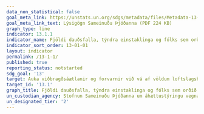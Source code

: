 ```yaml
---
data_non_statistical: false
goal_meta_link: https://unstats.un.org/sdgs/metadata/files/Metadata-13-01-01.pdf
goal_meta_link_text: Lýsigögn Sameinuðu Þjóðanna (PDF 224 KB)
graph_type: line
indicator: 13.1.1
indicator_name: Fjöldi dauðsfalla, týndra einstaklinga og fólks sem orðið hefur fyrir beinum áhrifum af völdum hamfara á hverja 100.000 íbúa.
indicator_sort_order: 13-01-01
layout: indicator
permalink: /13-1-1/
published: true
reporting_status: notstarted
sdg_goal: '13'
target: Auka viðbragðsáætlanir og forvarnir við vá af völdum loftslagsbreytinga og náttúruhamfara alls staðar í heiminum.
target_id: '13.1'
graph_title: Fjöldi dauðsfalla, týndra einstaklinga og fólks sem orðið hefur fyrir beinum áhrifum af völdum hamfara á hverja 100.000 íbúa.
un_custodian_agency: Stofnun Sameinuðu Þjóðanna um áhættustýringu vegna náttúruhamfara (UNISDR)
un_designated_tier: '2'
---
```

